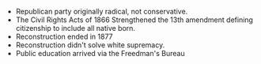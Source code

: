 - Republican party originally radical, not conservative.
- The Civil Rights Acts of 1866 Strengthened the 13th amendment defining citizenship to include all native born.
- Reconstruction ended in 1877
- Reconstruction didn't solve white supremacy.
- Public education arrived via the Freedman's Bureau